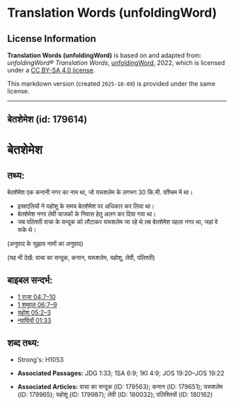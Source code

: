 # Translation Words (unfoldingWord)

## License Information

**Translation Words (unfoldingWord)** is based on and adapted from: _unfoldingWord® Translation Words_, [unfoldingWord](https://unfoldingword.org/utw), 2022, which is licensed under a [CC BY-SA 4.0 license](https://creativecommons.org/licenses/by-sa/4.0/legalcode.en).

This markdown version (created `2025-10-09`) is provided under the same license.



--------------------------------

## बेतशेमेश (id: 179614)

बेतशेमेश
========

तथ्य:
-----

बेतशेमेश एक कनानी नगर का नाम था, जो यरूशलेम के लगभग 30 कि.मी. पश्चिम में था।

* इस्राएलियों ने यहोशू के समय बेतशेमेश पर अधिकार कर लिया था।
* बेतशेमेश नगर लेवी याजकों के निवास हेतु अलग कर दिया गया था।
* जब पलिश्ती वाचा के सन्दूक को लौटाकर यरूशलेम जा रहे थे तब बेतशेमेश पहला नगर था, जहां वे रूके थे।

(अनुवाद के सुझाव नामों का अनुवाद)

(यह भी देखें: वाचा का सन्दूक, कनान, यरूशलेम, यहोशू, लेवी, पलिश्ती)

बाइबल सन्दर्भ:
--------------

* [1 राजा 04:7–10](https://ref.ly/1Kgs0:0)
* [1 शमूएल 06:7–9](https://ref.ly/1Sam0:0)
* [यहोशू 05:2–3](https://ref.ly/Josh5:2-Josh5:3)
* [न्यायियों 01:33](https://ref.ly/Judg1:33)

शब्द तथ्य:
----------

* Strong's: H1053

* **Associated Passages:** JDG 1:33; 1SA 6:9; 1KI 4:9; JOS 19:20–JOS 19:22
* **Associated Articles:** वाचा का सन्दूक (ID: 179563); कनान (ID: 179651); यरूशलेम (ID: 179965); यहोशू (ID: 179987); लेवी (ID: 180032); पलिश्तियों (ID: 180162)

